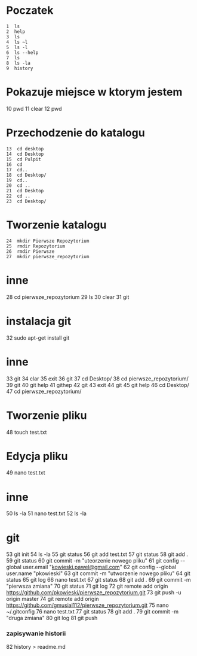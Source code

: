 Poczatek
=====================================================
    1  ls
    2  help
    3  ls
    4  ls ~l
    5  ls -l
    6  ls --help
    7  ls
    8  ls -la
    9  history

Pokazuje miejsce w ktorym jestem
======================================================
   10  pwd
   11  clear
   12  pwd

Przechodzenie do katalogu
======================================================
    13  cd desktop
    14  cd Desktop
    15  cd Pulpit
    16  cd
    17  cd..
    18  cd Desktop/
    19  cd..
    20  cd ..
    21  cd Desktop
    22  cd ..
    23  cd Desktop/

Tworzenie katalogu
======================================================
    24  mkdir Pierwsze Repozytorium
    25  rmdir Repozytorium
    26  rmdir Pierwsze
    27  mkdir pierwsze_repozytorium

inne
======================================================
   28  cd pierwsze_repozytorium
   29  ls
   30  clear
   31  git

instalacja git
======================================================
   32  sudo apt-get install git

inne
======================================================
   33  git
   34  clar
   35  exit
   36  git
   37  cd Desktop/
   38  cd pierwsze_repozytorium/
   39  git
   40  git help
   41  githep
   42  git
   43  exit
   44  git
   45  git help
   46  cd Desktop/
   47  cd pierwsze_repozytorium/

Tworzenie pliku
======================================================
   48  touch test.txt

Edycja pliku
======================================================
   49  nano test.txt

inne
======================================================
   50  ls -la
   51  nano test.txt
   52  ls -la

git
======================================================
   53  git init
   54  ls -la
   55  git status
   56  git add test.txt
   57  git status
   58  git add .
   59  git status
   60  git commit -m "uteorzenie nowego pliku"
   61  git config --global user.email "kowieski.pawel@gmail.com"
   62  git config --global user.name "pkowieski"
   63  git commit -m "utworzenie nowego pliku"
   64  git status
   65  git log
   66  nano test.txt
   67  git status
   68  git add .
   69  git commit -m "pierwsza zmiana"
   70  git status
   71  git log
   72  git remote add origin https://github.com/pkowieski/pierwsze_repozytorium.git
   73  git push -u origin master
   74  git remote add origin https://github.com/gmusial112/pierwsze_repozytorium.git
   75  nano ~/.gitconfig
   76  nano test.txt
   77  git status
   78  git add .
   79  git commit -m "druga zmiana"
   80  git log
   81  git push

### zapisywanie historii
   82  history > readme.md

